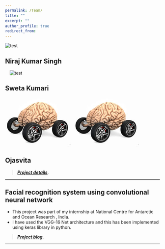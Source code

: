 ```yaml
---
permalink: /Team/
title: ""
excerpt: ""
author_profile: true
redirect_from: 
---
```


![test](Niraj.jpeg)

## Niraj Kumar Singh     

![test](Sweta.jpg)
<img src="Sweta.jpg"
     alt=""
     style="float: left; margin-right: 10px; width: 5px; height: 5px;" />
     
## Sweta Kumari
![test](neuromotive.jpg)
<img src="neuromotive.jpg"
     alt=""
     style="float: left; margin-right: 10px;" />
## Ojasvita

> [**_Project details_**](https://anirudhk686.github.io/Seekhne-Sikhao-Initiative/).

***

## Facial recognition system using convolutional neural network 

* This project was part of my internship at National Centre for Antarctic and Ocean Research , India. 
* I have used the VGG-16 Net architecture and this has been implemented using keras library in python.

> [**_Project blog_**](https://anirudhk686.github.io/facial_recognition/).

***
